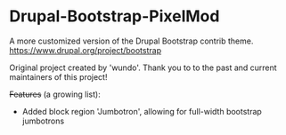 # Drupal-Bootstrap-PixelMod
A more customized version of the Drupal Bootstrap contrib theme. https://www.drupal.org/project/bootstrap

Original project created by 'wundo'. Thank you to to the past and current maintainers of this project! 

~~Features~~ (a growing list):
- Added block region 'Jumbotron', allowing for full-width bootstrap jumbotrons
